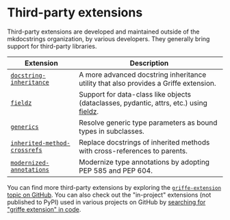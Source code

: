 # Third-party extensions

Third-party extensions are developed and maintained outside of the mkdocstrings organization, by various developers. They generally bring support for third-party libraries.

Extension | Description
--------- | -----------
[`docstring-inheritance`](third-party/docstring-inheritance.md) | A more advanced docstring inheritance utility that also provides a Griffe extension.
[`fieldz`](third-party/fieldz.md) | Support for data-class like objects (dataclasses, pydantic, attrs, etc.) using [fieldz](https://github.com/pyapp-kit/fieldz).
[`generics`](third-party/generics.md) | Resolve generic type parameters as bound types in subclasses.
[`inherited-method-crossrefs`](third-party/inherited-method-crossrefs.md) | Replace docstrings of inherited methods with cross-references to parents.
[`modernized-annotations`](third-party/modernized-annotations.md) | Modernize type annotations by adopting PEP 585 and PEP 604.

You can find more third-party extensions by exploring the [`griffe-extension` topic on GitHub](https://github.com/topics/griffe-extension). You can also check out the "in-project" extensions (not published to PyPI) used in various projects on GitHub by [searching for "griffe extension" in code](https://github.com/search?q=griffe+Extension+language%3Apython&type=code).
